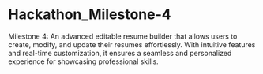 # Hackathon_Milestone-4
Milestone 4: An advanced editable resume builder that allows users to create, modify, and update their resumes effortlessly. With intuitive features and real-time customization, it ensures a seamless and personalized experience for showcasing professional skills.
